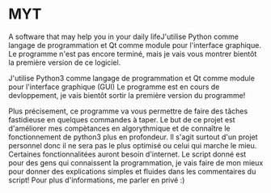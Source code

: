 # MYT
A software that may help you in your daily lifeJ'utilise Python comme langage de programmation et Qt comme module pour l'interface graphique. Le programme n'est pas encore terminé, mais je vais vous montrer bientôt la première version de ce logiciel.

J'utilise Python3 comme langage de programmation et Qt comme module pour l'interface graphique (GUI)
Le programme est en cours de devloppement, je vais bientôt sortir la première version du programme!

Plus précisement, ce programme va vous permettre de faire des tâches fastidieuse en quelques commandes à taper. Le but de ce
projet est d'améliorer mes compètances en algorythmique et de connaître le fonctionnement de python3 plus en profondeur.
Il s'agit surtout d'un projet personnel donc il ne sera pas le plus optimisé ou celui qui marche le mieu.
Certaines fonctionnalitées auront besoin d'internet. Le script donné est pour des gens qui connaissent la programmation, je vais faire de mon mieux pour donner des explications simples et fluides dans les commentaires du script! 
Pour plus d'informations, me parler en privé :) 
